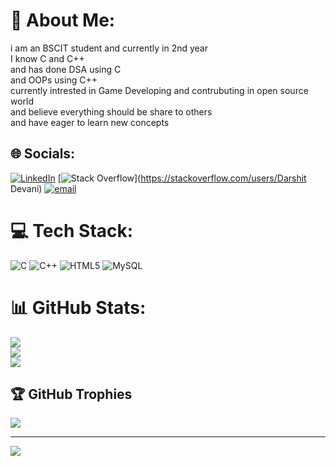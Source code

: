 # 💫 About Me:
i am an BSCIT student and currently in 2nd year<br>I know C and C++<br>and has done DSA using C<br>and OOPs using C++<br>currently intrested in Game Developing and contrubuting in open source world<br>and believe everything should be share to others <br>and have eager to learn new concepts


## 🌐 Socials:
[![LinkedIn](https://img.shields.io/badge/LinkedIn-%230077B5.svg?logo=linkedin&logoColor=white)](https://linkedin.com/in/DARSHITDEVANI) [![Stack Overflow](https://img.shields.io/badge/-Stackoverflow-FE7A16?logo=stack-overflow&logoColor=white)](https://stackoverflow.com/users/Darshit Devani) [![email](https://img.shields.io/badge/Email-D14836?logo=gmail&logoColor=white)](mailto:devanidarshit@gmail.com) 

# 💻 Tech Stack:
![C](https://img.shields.io/badge/c-%2300599C.svg?style=for-the-badge&logo=c&logoColor=white) ![C++](https://img.shields.io/badge/c++-%2300599C.svg?style=for-the-badge&logo=c%2B%2B&logoColor=white) ![HTML5](https://img.shields.io/badge/html5-%23E34F26.svg?style=for-the-badge&logo=html5&logoColor=white) ![MySQL](https://img.shields.io/badge/mysql-4479A1.svg?style=for-the-badge&logo=mysql&logoColor=white)
# 📊 GitHub Stats:
![](https://github-readme-stats.vercel.app/api?username=DarshitHub&theme=dark&hide_border=false&include_all_commits=true&count_private=true)<br/>
![](https://nirzak-streak-stats.vercel.app/?user=DarshitHub&theme=dark&hide_border=false)<br/>
![](https://github-readme-stats.vercel.app/api/top-langs/?username=DarshitHub&theme=dark&hide_border=false&include_all_commits=true&count_private=true&layout=compact)

## 🏆 GitHub Trophies
![](https://github-profile-trophy.vercel.app/?username=DarshitHub&theme=radical&no-frame=false&no-bg=true&margin-w=4)

---
[![](https://visitcount.itsvg.in/api?id=DarshitHub&icon=0&color=0)](https://visitcount.itsvg.in)

<!-- Proudly created with GPRM ( https://gprm.itsvg.in ) -->
